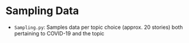 # Sampling Data
- `Sampling.py`: Samples data per topic choice (approx. 20 stories) both pertaining to COVID-19 and the topic
